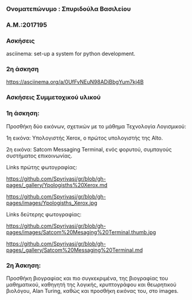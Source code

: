 
### Ονοματεπώνυμο : Σπυριδούλα Βασιλείου

### Α.Μ.:2017195

### Ασκήσεις
asciinema: set-up a system for python development.
### 2η άσκηση


https://asciinema.org/a/0UfFvNEuN98ADiBbgYum7kj4B


### Ασκήσεις Συμμετοχικού υλικού

### 1η άσκηση:

Προσθήκη δύο εικόνων, σχετικών με το μάθημα Τεχνολογία Λογισμικού:

1η εικόνα: Υπολογιστής Xerox, ο πρώτος υπολογιστής της Alto.

2η εικόνα:  Satcom Messaging Terminal, ενός φορυτού, συμπαγούς συστήματος επικοινωνίας.


Links πρώτης φωτογραφίας:


https://github.com/Spyrivasi/gr/blob/gh-pages/_gallery/Ypologisths%20Xerox.md

https://github.com/Spyrivasi/gr/blob/gh-pages/images/Ypologisths_Xerox.jpg

 Links δεύτερης φωτογραφίας:
 
 https://github.com/Spyrivasi/gr/blob/gh-pages/images/Satcom%20Mesaging%20Terminal.thumb.jpg
 
 https://github.com/Spyrivasi/gr/blob/gh-pages/_gallery/Satcom%20Messaging%20Terminal.md
 
 
 ### 2η Άσκηση:

Προσθήκη βιογραφίας και πιο συγκεκριμένα, της βιογραφίας του μαθηματικού, καθηγητή της λογικής, κρυπτογράφου και θεωρητικού βιολόγου, Alan Turing, καθώς και προσθήκη εικόνας του, στο images.
